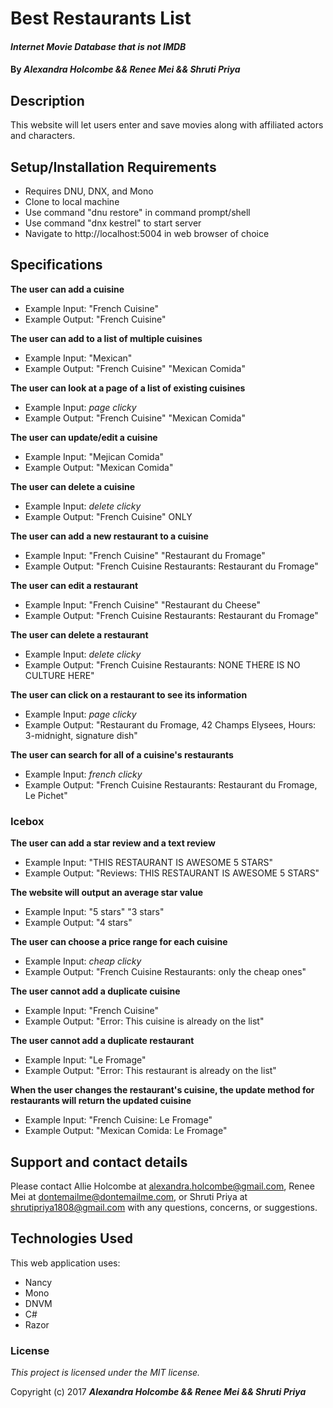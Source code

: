 # Best Restaurants List
#### _Internet Movie Database that is not IMDB_

#### By _**Alexandra Holcombe && Renee Mei && Shruti Priya**_

## Description

This website will let users enter and save movies along with affiliated actors and characters.

## Setup/Installation Requirements

* Requires DNU, DNX, and Mono
* Clone to local machine
* Use command "dnu restore" in command prompt/shell
* Use command "dnx kestrel" to start server
* Navigate to http://localhost:5004 in web browser of choice

## Specifications

**The user can add a cuisine**
* Example Input: "French Cuisine"
* Example Output: "French Cuisine"

**The user can add to a list of multiple cuisines**
* Example Input: "Mexican"
* Example Output: "French Cuisine" "Mexican Comida"

**The user can look at a page of a list of existing cuisines**
* Example Input: *page clicky*
* Example Output: "French Cuisine" "Mexican Comida"

**The user can update/edit a cuisine**
* Example Input: "Mejican Comida"
* Example Output: "Mexican Comida"

**The user can delete a cuisine**
* Example Input: *delete clicky*
* Example Output: "French Cuisine" ONLY

**The user can add a new restaurant to a cuisine**
* Example Input: "French Cuisine" "Restaurant du Fromage"
* Example Output: "French Cuisine Restaurants: Restaurant du Fromage"

**The user can edit a restaurant**
* Example Input: "French Cuisine" "Restaurant du Cheese"
* Example Output: "French Cuisine Restaurants: Restaurant du Fromage"

**The user can delete a restaurant**
* Example Input: *delete clicky*
* Example Output: "French Cuisine Restaurants: NONE THERE IS NO CULTURE HERE"

**The user can click on a restaurant to see its information**
* Example Input: *page clicky*
* Example Output: "Restaurant du Fromage, 42 Champs Elysees, Hours: 3-midnight, signature dish"

**The user can search for all of a cuisine's restaurants**
* Example Input: *french clicky*
* Example Output: "French Cuisine Restaurants: Restaurant du Fromage, Le Pichet"

### Icebox

**The user can add a star review and a text review**
* Example Input: "THIS RESTAURANT IS AWESOME 5 STARS"
* Example Output: "Reviews: THIS RESTAURANT IS AWESOME 5 STARS"

**The website will output an average star value**
* Example Input: "5 stars" "3 stars"
* Example Output: "4 stars"

**The user can choose a price range for each cuisine**
* Example Input: *cheap clicky*
* Example Output: "French Cuisine Restaurants: only the cheap ones"

**The user cannot add a duplicate cuisine**
* Example Input: "French Cuisine"
* Example Output: "Error: This cuisine is already on the list"

**The user cannot add a duplicate restaurant**
* Example Input: "Le Fromage"
* Example Output: "Error: This restaurant is already on the list"

**When the user changes the restaurant's cuisine, the update method for restaurants will return the updated cuisine**
* Example Input: "French Cuisine: Le Fromage"
* Example Output: "Mexican Comida: Le Fromage"

## Support and contact details

Please contact Allie Holcombe at alexandra.holcombe@gmail.com, Renee Mei at dontemailme@dontemailme.com, or Shruti Priya at shrutipriya1808@gmail.com with any questions, concerns, or suggestions.

## Technologies Used

This web application uses:
* Nancy
* Mono
* DNVM
* C#
* Razor

### License

*This project is licensed under the MIT license.*

Copyright (c) 2017 **_Alexandra Holcombe && Renee Mei && Shruti Priya_**

